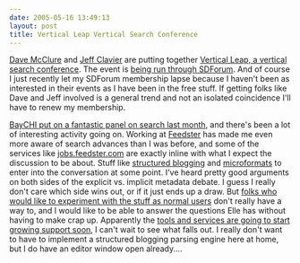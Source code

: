 ```yaml
---
date: 2005-05-16 13:49:13
layout: post
title: Vertical Leap Vertical Search Conference
---
```


[Dave McClure](http://www.500hats.com/sys-tmpl/door/) and [Jeff Clavier](http://www.softtechvc.com/) are putting together [Vertical Leap, a vertical search conference](http://blog.softtechvc.com/2005/05/introducing_ver.html). The event is [being run through SDForum](http://www.sdforum.org/SDForum/Templates/CalendarEvent.aspx?CID=1680).  And of course I just recently let my SDForum membership lapse because I haven't been as interested in their events as I have been in the free stuff. If getting folks like Dave and Jeff involved is a general trend and not an isolated coincidence I'll have to renew my membership.

[BayCHI put on a fantastic panel on search last month](http://www.bitsplitter.net/blog/?p=486), and there's been a lot of interesting activity going on. Working at [Feedster](http://www.feedster.com) has made me even more aware of search advances than I was before, and some of the services like [jobs.feedster.com](http://jobs.feedster.com/) are exactly inline with what I expect the discussion to be about. Stuff like [structured blogging](http://www.bitsplitter.net/blog/?p=503) and [microformats](http://developers.technorati.com/wiki/MicroFormats) to enter into the conversation at some point. I've heard pretty good arguments on both sides of the explicit vs. implicit metadata debate. I guess I really don't care which side wins out, or if it just ends up a draw. But [folks who would like to experiment with the stuff as normal users](http://www.ellementk.com/archives/2005/04/13/323) don't really have a way to, and I would like to be able to answer the questions Elle has without having to make crap up. Apparently the [tools and services are going to start growing support soon](http://worcester.typepad.com/pc4media/2005/05/structured_blog.html), I can't wait to see what falls out. I really don't want to have to implement a structured blogging parsing engine here at home, but I do have an editor window open already....
